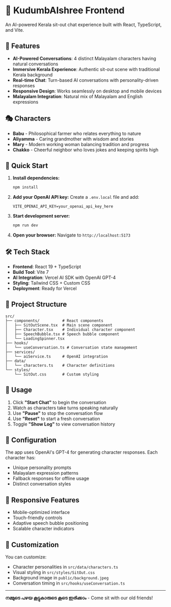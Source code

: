 # 🏡 KudumbAIshree Frontend

An AI-powered Kerala sit-out chat experience built with React, TypeScript, and Vite.

## 🌟 Features

- **AI-Powered Conversations**: 4 distinct Malayalam characters having natural conversations
- **Immersive Kerala Experience**: Authentic sit-out scene with traditional Kerala background
- **Real-time Chat**: Turn-based AI conversations with personality-driven responses
- **Responsive Design**: Works seamlessly on desktop and mobile devices
- **Malayalam Integration**: Natural mix of Malayalam and English expressions

## 🎭 Characters

- **Babu** - Philosophical farmer who relates everything to nature
- **Aliyamma** - Caring grandmother with wisdom and stories
- **Mary** - Modern working woman balancing tradition and progress  
- **Chakko** - Cheerful neighbor who loves jokes and keeping spirits high

## 🚀 Quick Start

1. **Install dependencies:**
   ```bash
   npm install
   ```

2. **Add your OpenAI API key:**
   Create a `.env.local` file and add:
   ```env
   VITE_OPENAI_API_KEY=your_openai_api_key_here
   ```

3. **Start development server:**
   ```bash
   npm run dev
   ```

4. **Open your browser:**
   Navigate to `http://localhost:5173`

## 🛠️ Tech Stack

- **Frontend**: React 19 + TypeScript
- **Build Tool**: Vite 7
- **AI Integration**: Vercel AI SDK with OpenAI GPT-4
- **Styling**: Tailwind CSS + Custom CSS
- **Deployment**: Ready for Vercel

## 📁 Project Structure

```
src/
├── components/          # React components
│   ├── SitOutScene.tsx  # Main scene component
│   ├── Character.tsx    # Individual character component
│   ├── SpeechBubble.tsx # Speech bubble component
│   └── LoadingSpinner.tsx
├── hooks/              
│   └── useConversation.ts # Conversation state management
├── services/
│   └── aiService.ts     # OpenAI integration
├── data/
│   └── characters.ts    # Character definitions
└── styles/
    └── SitOut.css       # Custom styling
```

## 🎯 Usage

1. Click **"Start Chat"** to begin the conversation
2. Watch as characters take turns speaking naturally
3. Use **"Pause"** to stop the conversation flow
4. Use **"Reset"** to start a fresh conversation
5. Toggle **"Show Log"** to view conversation history

## 🔧 Configuration

The app uses OpenAI's GPT-4 for generating character responses. Each character has:
- Unique personality prompts
- Malayalam expression patterns
- Fallback responses for offline usage
- Distinct conversation styles

## 📱 Responsive Features

- Mobile-optimized interface
- Touch-friendly controls
- Adaptive speech bubble positioning
- Scalable character indicators

## 🎨 Customization

You can customize:
- Character personalities in `src/data/characters.ts`
- Visual styling in `src/styles/SitOut.css`
- Background image in `public/background.jpeg`
- Conversation timing in `src/hooks/useConversation.ts`

---

**നമ്മുടെ പഴയ കൂട്ടുകാരുടെ കൂടെ ഇരിക്കാം** - Come sit with our old friends!
